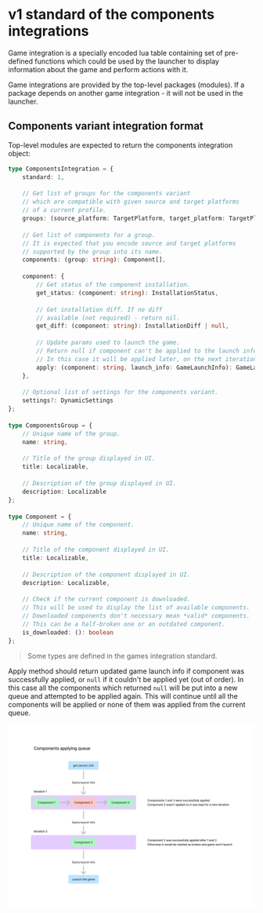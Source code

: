 # v1 standard of the components integrations

Game integration is a specially encoded lua table containing
set of pre-defined functions which could be used by the launcher
to display information about the game and perform actions with it.

Game integrations are provided by the top-level packages (modules).
If a package depends on another game integration - it will not be
used in the launcher.

## Components variant integration format

Top-level modules are expected to return the components integration object:

```ts
type ComponentsIntegration = {
    standard: 1,

    // Get list of groups for the components variant
    // which are compatible with given source and target platforms
    // of a current profile.
    groups: (source_platform: TargetPlatform, target_platform: TargetPlatform): ComponentsGroup[],

    // Get list of components for a group.
    // It is expected that you encode source and target platforms
    // supported by the group into its name.
    components: (group: string): Component[],

    component: {
        // Get status of the component installation.
        get_status: (component: string): InstallationStatus,

        // Get installation diff. If no diff
        // available (not required) - return nil.
        get_diff: (component: string): InstallationDiff | null,

        // Update params used to launch the game.
        // Return null if component can't be applied to the launch info.
        // In this case it will be applied later, on the next iteration.
        apply: (component: string, launch_info: GameLaunchInfo): GameLaunchInfo | null
    },

    // Optional list of settings for the components variant.
    settings?: DynamicSettings
};

type ComponentsGroup = {
    // Unique name of the group.
    name: string,

    // Title of the group displayed in UI.
    title: Localizable,

    // Description of the group displayed in UI.
    description: Localizable
};

type Component = {
    // Unique name of the component.
    name: string,

    // Title of the component displayed in UI.
    title: Localizable,

    // Description of the component displayed in UI.
    description: Localizable,

    // Check if the current component is downloaded.
    // This will be used to display the list of available components.
    // Downloaded components don't necessary mean *valid* components.
    // This can be a half-broken one or an outdated component.
    is_downloaded: (): boolean
};
```

> Some types are defined in the games integration standard.

Apply method should return updated game launch info if component was
successfully applied, or `null` if it couldn't be applied yet (out of order).
In this case all the components which returned `null` will be put into
a new queue and attempted to be applied again. This will continue until
all the components will be applied or none of them was applied from the
current queue.

<img src="components-applying.png" />
